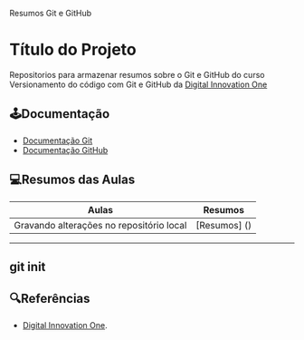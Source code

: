 Resumos Git e GitHub
# Título do Projeto
Repositorios para armazenar resumos sobre o Git e GitHub do curso Versionamento do código com Git e GitHub da [Digital Innovation One](https://www.dio.me/)

## 🕹️Documentação
- [Documentação Git](https://git-scm.com/)
- [Documentação GitHub](https://github.com/)

## 💻Resumos das Aulas

| Aulas | Resumos|
|------|---------|
|Gravando alterações no repositório local |[Resumos] ()|

---
git init
---

## 🔍Referências

- [Digital Innovation One]().